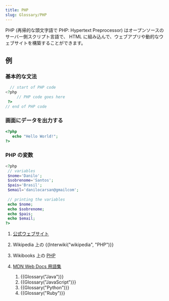 ```yaml
---
title: PHP
slug: Glossary/PHP
---
```

PHP (再帰的な頭文字語で PHP: Hypertext Preprocessor) はオープンソースのサーバー側スクリプト言語で、 HTML に組み込んで、ウェブアプリや動的なウェブサイトを構築することができます。

## 例

### 基本的な文法

```php
  // start of PHP code
<?php
     // PHP code goes here
 ?>
// end of PHP code
```

### 画面にデータを出力する

```php
<?php
   echo "Hello World!";
?>
```

### PHP の変数

```php
​​​​​​​​​​​​​​<?php
 // variables
 $nome='Danilo';
 $sobrenome='Santos';
 $pais='Brasil';
 $email='danilocarsan@gmailcom';
​​​​​​​
 // printing the variables
 echo $nome;
 echo $sobrenome;
 echo $pais;
 echo $email;
?>
```

1. [公式ウェブサイト](http://php.net/)
2. Wikipedia 上の {{Interwiki("wikipedia", "PHP")}}
3. Wikibooks 上の [PHP](https://ja.wikibooks.org/wiki/PHP)
4. [MDN Web Docs 用語集](/ja/docs/Glossary)

    1. {{Glossary("Java")}}
    2. {{Glossary("JavaScript")}}
    3. {{Glossary("Python")}}
    4. {{Glossary("Ruby")}}
